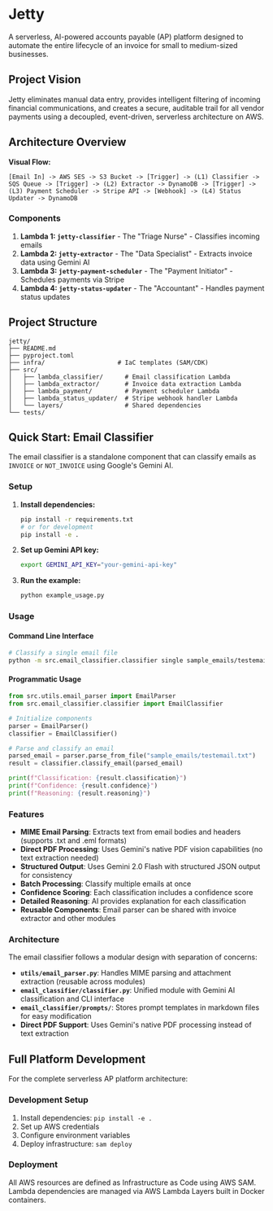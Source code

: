 # Jetty

A serverless, AI-powered accounts payable (AP) platform designed to automate the entire lifecycle of an invoice for small to medium-sized businesses.

## Project Vision

Jetty eliminates manual data entry, provides intelligent filtering of incoming financial communications, and creates a secure, auditable trail for all vendor payments using a decoupled, event-driven, serverless architecture on AWS.

## Architecture Overview

**Visual Flow:**
```
[Email In] -> AWS SES -> S3 Bucket -> [Trigger] -> (L1) Classifier -> SQS Queue -> [Trigger] -> (L2) Extractor -> DynamoDB -> [Trigger] -> (L3) Payment Scheduler -> Stripe API -> [Webhook] -> (L4) Status Updater -> DynamoDB
```

### Components

1. **Lambda 1: `jetty-classifier`** - The "Triage Nurse" - Classifies incoming emails
2. **Lambda 2: `jetty-extractor`** - The "Data Specialist" - Extracts invoice data using Gemini AI
3. **Lambda 3: `jetty-payment-scheduler`** - The "Payment Initiator" - Schedules payments via Stripe
4. **Lambda 4: `jetty-status-updater`** - The "Accountant" - Handles payment status updates

## Project Structure

```
jetty/
├── README.md
├── pyproject.toml
├── infra/                    # IaC templates (SAM/CDK)
├── src/
│   ├── lambda_classifier/      # Email classification Lambda
│   ├── lambda_extractor/       # Invoice data extraction Lambda
│   ├── lambda_payment/         # Payment scheduler Lambda
│   ├── lambda_status_updater/  # Stripe webhook handler Lambda
│   └── layers/                 # Shared dependencies
└── tests/
```

## Quick Start: Email Classifier

The email classifier is a standalone component that can classify emails as `INVOICE` or `NOT_INVOICE` using Google's Gemini AI.

### Setup

1. **Install dependencies:**
   ```bash
   pip install -r requirements.txt
   # or for development
   pip install -e .
   ```

2. **Set up Gemini API key:**
   ```bash
   export GEMINI_API_KEY="your-gemini-api-key"
   ```

3. **Run the example:**
   ```bash
   python example_usage.py
   ```

### Usage

#### Command Line Interface

```bash
# Classify a single email file
python -m src.email_classifier.classifier single sample_emails/testemail.txt
```

#### Programmatic Usage

```python
from src.utils.email_parser import EmailParser
from src.email_classifier.classifier import EmailClassifier

# Initialize components
parser = EmailParser()
classifier = EmailClassifier()

# Parse and classify an email
parsed_email = parser.parse_from_file("sample_emails/testemail.txt")
result = classifier.classify_email(parsed_email)

print(f"Classification: {result.classification}")
print(f"Confidence: {result.confidence}")
print(f"Reasoning: {result.reasoning}")
```

### Features

- **MIME Email Parsing**: Extracts text from email bodies and headers (supports .txt and .eml formats)
- **Direct PDF Processing**: Uses Gemini's native PDF vision capabilities (no text extraction needed)
- **Structured Output**: Uses Gemini 2.0 Flash with structured JSON output for consistency
- **Batch Processing**: Classify multiple emails at once
- **Confidence Scoring**: Each classification includes a confidence score
- **Detailed Reasoning**: AI provides explanation for each classification
- **Reusable Components**: Email parser can be shared with invoice extractor and other modules

### Architecture

The email classifier follows a modular design with separation of concerns:

- **`utils/email_parser.py`**: Handles MIME parsing and attachment extraction (reusable across modules)
- **`email_classifier/classifier.py`**: Unified module with Gemini AI classification and CLI interface
- **`email_classifier/prompts/`**: Stores prompt templates in markdown files for easy modification
- **Direct PDF Support**: Uses Gemini's native PDF processing instead of text extraction

## Full Platform Development

For the complete serverless AP platform architecture:

### Development Setup

1. Install dependencies: `pip install -e .`
2. Set up AWS credentials
3. Configure environment variables
4. Deploy infrastructure: `sam deploy`

### Deployment

All AWS resources are defined as Infrastructure as Code using AWS SAM. Lambda dependencies are managed via AWS Lambda Layers built in Docker containers. 